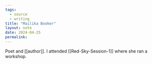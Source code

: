 ```yaml
---
tags:
  - source
  - writing
title: "Mailika Booker"
layout: note
date: 2024-04-25
permalink:
---
```


Poet and [[author]]. I attended [[Red-Sky-Session-1]] where she ran a workshop. 
